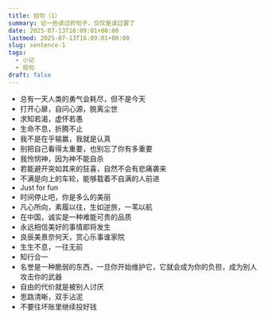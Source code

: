 ```yaml
---
title: 拾句（1）
summary: 记一些读过的句子，仅仅是读过罢了
date: 2025-07-13T16:09:01+08:00
lastmod: 2025-07-13T16:09:01+08:00
slug: sentence-1
tags:
  - 小记
  - 拾句
draft: false
---
```

- 总有一天人类的勇气会耗尽，但不是今天
- 打开心扉，自问心源，脱离尘世
- 求知若渴，虚怀若愚
- 生命不息，折腾不止
- 我不是在乎输赢，我就是认真
- 别把自己看得太重要，也别忘了你有多重要
- 我怜悯神，因为神不能自杀
- 若能避开突如其来的狂喜，自然不会有悲痛袭来
- 不满是向上的车轮，能够载着不自满的人前进
- Just for fun
- 时间停止吧，你是多么的美丽
- 凡心所向，素履以往，生如逆旅，一苇以航
- 在中国，诚实是一种难能可贵的品质
- 永远相信美好的事情即将发生
- 良辰美景奈何天，赏心乐事谁家院
- 生生不息，一往无前
- 知行合一
- 名誉是一种脆弱的东西，一旦你开始维护它，它就会成为你的负担，成为别人攻击你的武器
- 自由的代价就是被别人讨厌
- 思路清晰，双手沾泥
- 不要往坏账里继续投好钱